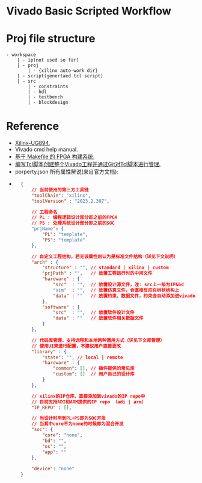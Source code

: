 # Vivado Basic Scripted Workflow

# Proj file structure

    - workspace
        | - ip(not used so far)
        | - proj
            | - {xilinx auto-work dir}
        | - script(genertaed tcl script)
        | - src
            | - constraints
            | - hdl
            | - testbench
            | - blockdesign

# Reference

- [Xilinx-UG894.](https://www.xilinx.com/support/documents/sw_manuals/xilinx2022_2/ug894-vivado-tcl-scripting.pdf)
- Vivado cmd help manual.
- [基于 Makefile 的 FPGA 构建系统.](https://blog.csdn.net/qq_36525177/article/details/135377399)
- [编写Tcl脚本创建整个Vivado工程并通过Git对Tcl脚本进行管理.](https://blog.csdn.net/m0_73063250/article/details/130096267)
- porperty.json 所有属性解说(来自官方文档):
- ```json
    {
        // 当前使用的第三方工具链
        "toolChain": "xilinx", 
        "toolVersion" : "2023.2.307",

        // 工程命名 
        // PL : 编程逻辑设计部分即之前的FPGA
        // PS : 处理系统设计部分即之前的SOC
        "prjName": {
            "PL": "template",
            "PS": "template"
        },

        // 自定义工程结构，若无该属性则认为是标准文件结构（详见下文说明）
        "arch" : {
            "structure" : "", // standard | xilinx | custom
            "prjPath" : "",   // 放置工程运行时的中间文件
            "hardware" : {    
                "src"  : "",  // 放置设计源文件，注: src上一级为IP&bd
                "sim"  : "",  // 放置仿真文件，会直接反应在树状结构上
                "data" : ""   // 放置约束、数据文件，约束会自动添加进vivado工程
            },
            "software" : {
                "src"  : "",  // 放置软件设计文件
                "data" : ""   // 放置软件相关数据文件
            }
        },

        // 代码库管理，支持远程和本地两种调用方式（详见下文库管理）
        // 使用UI来进行配置，不建议用户直接更改
        "library" : {
            "state": "", // local | remote
            "hardware" : {
                "common": [], // 插件提供的常见库
                "custom": []  // 用户自己的设计库
            }
        },

        // xilinx的IP仓库，直接添加到vivado的IP repo中
        // 目前支持ADI和ARM提供的IP repo （adi | arm）
        "IP_REPO" : [],

        // 当设计时用到PL+PS即为SOC开发
        // 当其中core不为none的时候即为混合开发
        "soc": {
            "core": "none",
            "bd": "",
            "os": "",
            "app": ""
        },
        
        "device": "none"
    }
```